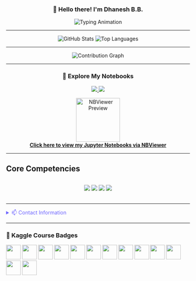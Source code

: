<!-- Header with Greeting -->
<h3 align="center">👋 Hello there! I'm Dhanesh B.B.</h3>

<div align="center">
  <img src="https://readme-typing-svg.demolab.com?font=Fira+Code&size=32&duration=4000&pause=1000&color=6C63FF&center=true&vCenter=true&width=700&lines=Certified+Data+Scientist;Data+Science+Consultant;Coordinator" alt="Typing Animation" />
</div>

---


<!-- GitHub Stats -->
<div align="center">
  <img src="https://github-readme-stats.vercel.app/api?username=dhaneshbb&show_icons=true&theme=default&hide_border=true&count_private=true&locale=en&v=4" alt="GitHub Stats" />
  <img src="https://github-readme-stats.vercel.app/api/top-langs/?username=dhaneshbb&layout=compact&theme=default&hide_border=true&cache_seconds=1800&v=4" alt="Top Languages" />
</div>

---

<!-- Activity Graph -->
<div align="center">
  <img src="https://github-readme-activity-graph.vercel.app/graph?username=dhaneshbb&theme=default&hide_border=true&area=true&color=6C63FF&line=6C63FF&point=000000&v=4" alt="Contribution Graph" />
</div>

---

<h3 align="center">📓 Explore My Notebooks</h3>

<p align="center">
  <a href="https://www.kaggle.com/dhaneshbb/code" target="_blank">
    <img src="https://img.shields.io/badge/Kaggle-Notebooks-20BEFF?style=for-the-badge&logo=kaggle&logoColor=white" />
  </a>
  
  <a href="https://www.kaggle.com/dhaneshbb/competitions" target="_blank">
    <img src="https://img.shields.io/badge/Kaggle-Competitions-20BEFF?style=for-the-badge&logo=kaggle&logoColor=white" />
  </a>
</p>

<p align="center">
  <a href="https://nbviewer.org/github/dhaneshbb/" target="_blank">
    <img src="https://jupyter.org/assets/homepage/main-logo.svg" alt="NBViewer Preview" width="120" />
    <br>
    <strong>Click here to view my Jupyter Notebooks via NBViewer</strong>
  </a>
</p>


---
## Core Competencies

<!-- Tech Stack Badges -->
<div align="center" style="margin: 2rem 0;">
  <img src="https://img.shields.io/badge/Python-3776AB?style=flat&logo=python&logoColor=white" />
  <img src="https://img.shields.io/badge/TensorFlow-FF6F00?style=flat&logo=tensorflow&logoColor=white" />
  <img src="https://img.shields.io/badge/AWS-232F3E?style=flat&logo=amazon-aws&logoColor=white" />
  <img src="https://img.shields.io/badge/Docker-2496ED?style=flat&logo=docker&logoColor=white" />
</div>

---

<details>
  <summary style="color: #6C63FF; cursor: pointer;">📫 Contact Information</summary>
  <div style="margin-top: 1rem;">
    
**Dhanesh B.B.**  
[![Email](https://img.shields.io/badge/Email-dhaneshbb5@gmail.com-blue?style=flat&logo=gmail)](mailto:dhaneshbb5@gmail.com)  
[![LinkedIn](https://img.shields.io/badge/LinkedIn-Profile-blue?style=flat&logo=linkedin)](https://linkedin.com/in/dhanesh-b-b-2a8971225)  
[![GitHub](https://img.shields.io/badge/GitHub-Repo-lightgrey?style=flat&logo=github)](https://github.com/dhaneshbb)
[![Kaggle](https://img.shields.io/badge/Kaggle-Profile-blue?style=flat&logo=kaggle)](https://www.kaggle.com/dhaneshbb)

  </div>
</details>


---

### 🏅 Kaggle Course Badges

<p>
  <a href="https://www.kaggle.com/dhaneshbb"><img src="https://www.googleapis.com/download/storage/v1/b/kaggle-user-content/o/inbox%2F1488634%2F163e0f27360ae958da99dde2a68f7e00%2FBadge-46.svg?generation=1727468408101916&alt=media" height="40"/></a>
  <a href="https://www.kaggle.com/dhaneshbb"><img src="https://www.googleapis.com/download/storage/v1/b/kaggle-user-content/o/inbox%2F1488634%2F9c37cceb9f493bb678dd909e988b1456%2FBadge-1.svg?generation=1727462477436270&alt=media" height="40"/></a>
  <a href="https://www.kaggle.com/dhaneshbb"><img src="https://www.googleapis.com/download/storage/v1/b/kaggle-user-content/o/inbox%2F1488634%2Ff0f20d998814e06ca1be06984a5186b1%2FBadge-2.svg?generation=1727462594476185&alt=media" height="40"/></a>
  <a href="https://www.kaggle.com/dhaneshbb"><img src="https://www.googleapis.com/download/storage/v1/b/kaggle-user-content/o/inbox%2F1488634%2F09e1f99bdf3222934ad7769409ec3f6d%2FBadge-26.svg?generation=1727468059623106&alt=media" height="40"/></a>
  <a href="https://www.kaggle.com/dhaneshbb"><img src="https://www.googleapis.com/download/storage/v1/b/kaggle-user-content/o/inbox%2F1488634%2F1e4546d427340e1495b9ee02261e2dc6%2FBadge-34.svg?generation=1727468126171650&alt=media" height="40"/></a>
  <a href="https://www.kaggle.com/dhaneshbb"><img src="https://www.googleapis.com/download/storage/v1/b/kaggle-user-content/o/inbox%2F1488634%2F7567026dd0c594f1193b49a98a976056%2FBadge-35.svg?generation=1727468213893504&alt=media" height="40"/></a>
  <a href="https://www.kaggle.com/dhaneshbb"><img src="https://www.googleapis.com/download/storage/v1/b/kaggle-user-content/o/inbox%2F1488634%2F2df508502fba7fc8937f3847e46b8ec4%2FBadge-29.svg?generation=1727468233931525&alt=media" height="40"/></a>
  <a href="https://www.kaggle.com/dhaneshbb"><img src="https://www.googleapis.com/download/storage/v1/b/kaggle-user-content/o/inbox%2F1488634%2F28e0e70842ce6972f4d68f5b6ecd549a%2FBadge-12.svg?generation=1727462988946700&alt=media" height="40"/></a>
  <a href="https://www.kaggle.com/dhaneshbb"><img src="https://www.googleapis.com/download/storage/v1/b/kaggle-user-content/o/inbox%2F1488634%2F9ca07715376e5949f99c842605c3ee60%2FBadge-18.svg?generation=1727467872971674&alt=media" height="40"/></a>
  <a href="https://www.kaggle.com/dhaneshbb"><img src="https://www.googleapis.com/download/storage/v1/b/kaggle-user-content/o/inbox%2F1488634%2F059c9b5e8bad980032971b42cb35cb10%2FBadge-44.svg?generation=1727468322667890&alt=media" height="40"/></a>
  <a href="https://www.kaggle.com/dhaneshbb"><img src="https://www.googleapis.com/download/storage/v1/b/kaggle-user-content/o/inbox%2F1488634%2Fbac00bdcf5aa52c077bef4d95da882f3%2FBadge-37.svg?generation=1727468352009252&alt=media" height="40"/></a>
  <a href="https://www.kaggle.com/dhaneshbb"><img src="https://www.googleapis.com/download/storage/v1/b/kaggle-user-content/o/inbox%2F1488634%2F59be06dc5fa3103f7f3d4064730449a4%2FBadge-38.svg?generation=1727468372542689&alt=media" height="40"/></a>
  <a href="https://www.kaggle.com/dhaneshbb"><img src="https://www.googleapis.com/download/storage/v1/b/kaggle-user-content/o/inbox%2F1488634%2F7497cc64368fa8d323dbd46eff514e25%2FBadge-39.svg?generation=1727468387653485&alt=media" height="40"/></a>
</p>

